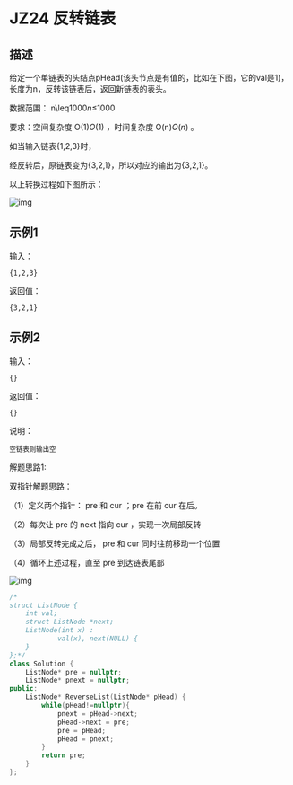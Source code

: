 # **JZ24** **反转链表**

## 描述

给定一个单链表的头结点pHead(该头节点是有值的，比如在下图，它的val是1)，长度为n，反转该链表后，返回新链表的表头。

数据范围： n\leq1000*n*≤1000

要求：空间复杂度 O(1)*O*(1) ，时间复杂度 O(n)*O*(*n*) 。

如当输入链表{1,2,3}时，

经反转后，原链表变为{3,2,1}，所以对应的输出为{3,2,1}。

以上转换过程如下图所示：

![img](https://uploadfiles.nowcoder.com/images/20211014/423483716_1634206291971/4A47A0DB6E60853DEDFCFDF08A5CA249)

## 示例1

输入：

```
{1,2,3}
```

返回值：

```
{3,2,1}
```

## 示例2

输入：

```
{}
```

返回值：

```
{}
```

说明：

```
空链表则输出空               
```



解题思路1:

双指针解题思路：

（1）定义两个指针： pre 和 cur ；pre 在前 cur 在后。

（2）每次让 pre 的 next 指向 cur ，实现一次局部反转

（3）局部反转完成之后， pre 和 cur 同时往前移动一个位置

（4）循环上述过程，直至 pre 到达链表尾部



![img](https://uploadfiles.nowcoder.com/images/20210623/889362376_1624439453140/A4B375741A1B530B455E0A04D84C6C6B)



```c++
/*
struct ListNode {
	int val;
	struct ListNode *next;
	ListNode(int x) :
			val(x), next(NULL) {
	}
};*/
class Solution {
    ListNode* pre = nullptr;
    ListNode* pnext = nullptr;
public:
    ListNode* ReverseList(ListNode* pHead) {
        while(pHead!=nullptr){
            pnext = pHead->next;
            pHead->next = pre;
            pre = pHead;
            pHead = pnext;
        }
        return pre;
    }
};
```



